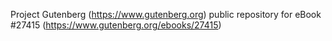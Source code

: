Project Gutenberg (https://www.gutenberg.org) public repository for eBook #27415 (https://www.gutenberg.org/ebooks/27415)
